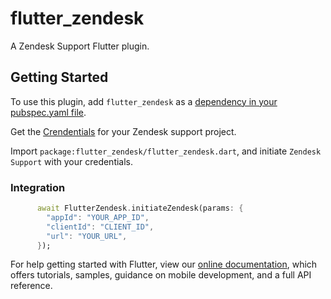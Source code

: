# flutter_zendesk

A Zendesk Support Flutter plugin.

## Getting Started

To use this plugin, add `flutter_zendesk` as a [dependency in your pubspec.yaml file](https://flutter.io/platform-plugins/).

Get the [Crendentials](https://www.zendesk.com) for your Zendesk support project.

Import `package:flutter_zendesk/flutter_zendesk.dart`, and initiate `Zendesk Support` with your credentials.

### Integration

```dart
      await FlutterZendesk.initiateZendesk(params: {
        "appId": "YOUR_APP_ID",
        "clientId": "CLIENT_ID",
        "url": "YOUR_URL",
      });
```

For help getting started with Flutter, view our 
[online documentation](https://flutter.dev/docs), which offers tutorials, 
samples, guidance on mobile development, and a full API reference.